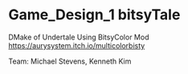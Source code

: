 # Game_Design_1 bitsyTale

DMake of Undertale Using BitsyColor Mod
https://aurysystem.itch.io/multicolorbisty

Team:
Michael Stevens, Kenneth Kim
